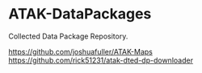 # ATAK-DataPackages
Collected Data Package Repository.

https://github.com/joshuafuller/ATAK-Maps
https://github.com/rick51231/atak-dted-dp-downloader
